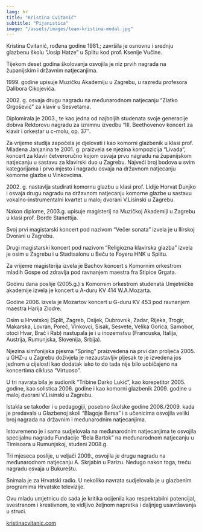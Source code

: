```yaml
---
lang: hr
title: "Kristina Cvitanić"
subtitle: "Pijanistica"
image: "/assets/images/team-kristina-modal.jpg"
---
```


Kristina Cvitanić, rođena godine 1981.; završila je osnovnu i srednju glazbenu školu “Josip Hatze” u Splitu kod prof. Ksenije Vučine.

Tijekom deset godina školovanja osvojila je niz prvih nagrada na županijskim i državnim natjecanjima.

1999\. godine upisuje Muzičku Akademiju u Zagrebu, u razredu profesora Dalibora Cikojevića.

2002\. g. osvaja drugu nagradu na međunarodnom natjecanju “Zlatko Grgošević” za klavir u Sesvetama.

Diplomirala je 2003., te kao jedna od najboljih studenata svoje generacije dobiva Rektorovu nagradu za iznimnu izvedbu “III. Beethovenov koncert za klavir i orkestar u c-molu, op. 37″.

Za vrijeme studija započela je djelovati i kao komorni glazbenik u klasi prof. Mladena Janjanina te 2001. g. praizvela se njezina kompozicija “Livada”, koncert za klavir četveroručno kojom osvaja prvu nagradu na županijskom natjecanju u sastavu za klavirski duo u Zagrebu. Najveći broj bodova u svim kategorijama i prvo mjesto i nagradu osvaja na državnom natjecanju komorne glazbe u Vinkovcima.

2002\. g. nastavlja studirati komornu glazbu u klasi prof. Lidije Horvat Dunjko i osvaja drugu nagradu na državnom natjecanju komorne glazbe u sastavu vokalno-instrumentalni kvartet u maloj dvorani V.Lisinski u Zagrebu.

Nakon diplome, 2003.g. upisuje magisterij na Muzičkoj Akademiji u Zagrebu u klasi prof. Đorđe Stanettija.

Svoj prvi magistarski koncert pod nazivom “Večer sonata” izvela je u Ilirskoj Dvorani u Zagrebu.

Drugi magistarski koncert pod nazivom “Religiozna klavirska glazba” izvela je osim u Zagrebu i u Stadtsalonu u Beču te Foyeru HNK u Splitu.

Za vrijeme magisterija izvela je Bachov koncert s Komornim orkestrom mladih Gospe od zdravlja pod ravnanjem maestra fra Stipice Grgata.

Godinu dana poslije (2005.g.) s Komornim orkestrom studenata Umjetničke akademije izvela je koncert u A-duru KV 414 W.A.Mozarta.

Godine 2006. izvela je Mozartov koncert u G-duru KV 453 pod ravnanjem maestra Harija Zlodre.

Osim u Hrvatskoj (Split, Zagreb, Osijek, Dubrovnik, Zadar, Rijeka, Trogir, Makarska, Lovran, Poreč, Vinkovci, Sisak, Sesvete, Velika Gorica, Samobor, otoci Hvar, Brač i Rab) nastupala je i u inozemstvu (Francuska, Italija, Austrija, Rumunjska, Slovenija, Srbija).

Njezina simfonijska pjesma “Spring” praizvedena na prvi dan proljeća 2005. u GHZ-u u Zagrebu doživjela je nezaustavljiv pljesak te je izvedena jos jednom u cijelosti kao dodatak iako to do tada nije bilo uobičajeno na koncertima ciklusa “Virtuoso”.

U tri navrata bila je sudionik “Tribine Darko Lukić”, kao korepetitor 2005. godine, kao solistica 2006. godine i kao komorni glazbenik 2009. godine u maloj dvorani V.Lisinski u Zagrebu.

Istakla se također i u pedagogiji, posebno školske godine 2008./2009. kada je predavala u Glazbenoj skoli “Blagoje Bersa” i s učenicima osvojila veliki broj nagrada na državnim i međunarodnim natjecanjima.

Istovremeno je i sama sudjelovala na međunarodnim natjecanjima te osvojila specijalnu nagradu Fundacije “Bela Bartok” na međunarodnom natjecanju u Timisoara u Rumunjskoj, studeni 2008.g.

Tri mjeseca poslije, u veljači 2009., osvojila je drugu nagradu na međunarodnom natjecanju A. Skrjabin u Parizu. Nedugo nakon toga, treću nagradu osvaja u Bukureštu.

Snimala je za Hrvatski radio. U nekoliko navrata sudjelovala je u glazbenim programima Hrvatske televizije.

Ovu mladu umjetnicu do sada je kritika ocijenila kao respektabilni potencijal, svestranom i kreativnom, te vidljivo željnom napretka i daljnjeg usavršavanja u struci.

[kristinacvitanic.com](http://kristinacvitanic.com/)
